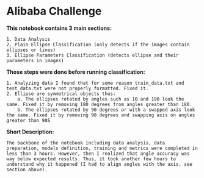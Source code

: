 # Alibaba Challenge

<b>This notebook contains 3 main sections:</b>

    1. Data Analysis
    2. Plain Ellipse Classification (only detects if the images contain ellipses or lines)
    3. Ellipse Parameters Classification (detects ellipse and their parameters in images)
    
<b>Those steps were done before running classification:</b>
    
    1. Analyzing data I found that for some reason train_data.txt and test_data.txt were not properly formatted. Fixed it.
    2. Ellipse are symmetrical objects thus:
        a. The ellipses rotated by angles such as 10 and 190 look the same. Fixed it by removing 180 degrees from angles greater than 180.
        b. The ellipses rotated by 90 degrees or with a swapped axis look the same. Fixed it by removing 90 degrees and swapping axis on angles greater than 90S
        
<b>Short Description:</b>

    The backbone of the notebook including data analysis, data preparation, models definition, training and metrics were completed in less than 3 hours. However, then I realized that angle accuracy was way below expected results. Thus, it took another few hours to understand why it happened (I had to align angles with the axis, see section above).
